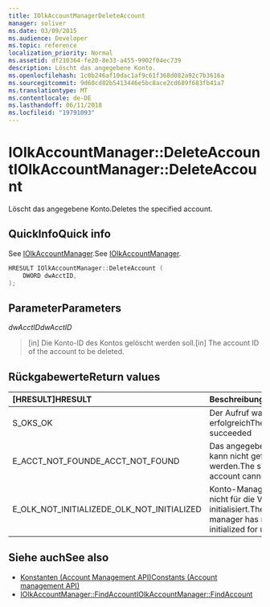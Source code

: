 ```yaml
---
title: IOlkAccountManagerDeleteAccount
manager: soliver
ms.date: 03/09/2015
ms.audience: Developer
ms.topic: reference
localization_priority: Normal
ms.assetid: df210364-fe20-8e33-a455-9902f04ec739
description: Löscht das angegebene Konto.
ms.openlocfilehash: 1c0b246af10dac1af9c61f368d082a92c7b3616a
ms.sourcegitcommit: 9d60cd82b5413446e5bc8ace2cd689f683fb41a7
ms.translationtype: MT
ms.contentlocale: de-DE
ms.lasthandoff: 06/11/2018
ms.locfileid: "19791093"
---
```

# <a name="iolkaccountmanagerdeleteaccount"></a><span data-ttu-id="df386-103">IOlkAccountManager::DeleteAccount</span><span class="sxs-lookup"><span data-stu-id="df386-103">IOlkAccountManager::DeleteAccount</span></span>

<span data-ttu-id="df386-104">Löscht das angegebene Konto.</span><span class="sxs-lookup"><span data-stu-id="df386-104">Deletes the specified account.</span></span>
  
## <a name="quick-info"></a><span data-ttu-id="df386-105">QuickInfo</span><span class="sxs-lookup"><span data-stu-id="df386-105">Quick info</span></span>

<span data-ttu-id="df386-106">See [IOlkAccountManager](iolkaccountmanager.md).</span><span class="sxs-lookup"><span data-stu-id="df386-106">See [IOlkAccountManager](iolkaccountmanager.md).</span></span>
  
```cpp
HRESULT IOlkAccountManager::DeleteAccount (  
    DWORD dwAcctID, 
);
```

## <a name="parameters"></a><span data-ttu-id="df386-107">Parameter</span><span class="sxs-lookup"><span data-stu-id="df386-107">Parameters</span></span>

<span data-ttu-id="df386-108">_dwAcctID_</span><span class="sxs-lookup"><span data-stu-id="df386-108">_dwAcctID_</span></span>
  
> <span data-ttu-id="df386-109">[in] Die Konto-ID des Kontos gelöscht werden soll.</span><span class="sxs-lookup"><span data-stu-id="df386-109">[in] The account ID of the account to be deleted.</span></span>
    
## <a name="return-values"></a><span data-ttu-id="df386-110">Rückgabewerte</span><span class="sxs-lookup"><span data-stu-id="df386-110">Return values</span></span>

|<span data-ttu-id="df386-111">**[HRESULT]**</span><span class="sxs-lookup"><span data-stu-id="df386-111">**HRESULT**</span></span>|<span data-ttu-id="df386-112">**Beschreibung**</span><span class="sxs-lookup"><span data-stu-id="df386-112">**Description**</span></span>|
|:-----|:-----|
|<span data-ttu-id="df386-113">S_OK</span><span class="sxs-lookup"><span data-stu-id="df386-113">S_OK</span></span>  <br/> |<span data-ttu-id="df386-114">Der Aufruf war erfolgreich</span><span class="sxs-lookup"><span data-stu-id="df386-114">The call succeeded</span></span>  <br/> |
|<span data-ttu-id="df386-115">E_ACCT_NOT_FOUND</span><span class="sxs-lookup"><span data-stu-id="df386-115">E_ACCT_NOT_FOUND</span></span>  <br/> |<span data-ttu-id="df386-116">Das angegebene Konto kann nicht gefunden werden.</span><span class="sxs-lookup"><span data-stu-id="df386-116">The specified account cannot be found.</span></span>  <br/> |
|<span data-ttu-id="df386-117">E_OLK_NOT_INITIALIZED</span><span class="sxs-lookup"><span data-stu-id="df386-117">E_OLK_NOT_INITIALIZED</span></span>  <br/> |<span data-ttu-id="df386-118">Konto-Manager wurde nicht für die Verwendung initialisiert.</span><span class="sxs-lookup"><span data-stu-id="df386-118">The account manager has not been initialized for use.</span></span>  <br/> |
   
## <a name="see-also"></a><span data-ttu-id="df386-119">Siehe auch</span><span class="sxs-lookup"><span data-stu-id="df386-119">See also</span></span>

- [<span data-ttu-id="df386-120">Konstanten (Account Management API)</span><span class="sxs-lookup"><span data-stu-id="df386-120">Constants (Account management API)</span></span>](constants-account-management-api.md)  
- [<span data-ttu-id="df386-121">IOlkAccountManager::FindAccount</span><span class="sxs-lookup"><span data-stu-id="df386-121">IOlkAccountManager::FindAccount</span></span>](iolkaccountmanager-findaccount.md)

